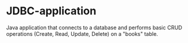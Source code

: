 # JDBC-application
Java application that connects to a database and performs basic CRUD operations (Create, Read, Update, Delete) on a "books" table.
